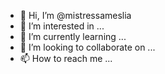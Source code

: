 - 👋 Hi, I’m @mistressameslia
- 👀 I’m interested in ...
- 🌱 I’m currently learning ...
- 💞️ I’m looking to collaborate on ...
- 📫 How to reach me ...

<!---
mistressameslia/mistressameslia is a ✨ special ✨ repository because its `README.md` (this file) appears on your GitHub profile.
You can click the Preview link to take a look at your changes.
--->
